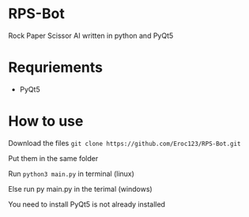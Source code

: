 # RPS-Bot
Rock Paper Scissor AI written in python and PyQt5


# Requriements 
* PyQt5

# How to use
<p>Download the files
<code>git clone https://github.com/Eroc123/RPS-Bot.git</code></p>

<p>Put them in the same folder</p>
<p>Run <code>python3 main.py</code> in terminal (linux) </p>
<p>Else run <colde>py main.py</code> in the terimal (windows)</p>
<p>You need to install PyQt5 is not already installed
